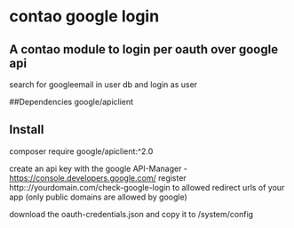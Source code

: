 # contao google login

## A contao module to login per oauth over google api
search for googleemail in user db and login as user

##Dependencies
google/apiclient

## Install

composer require google/apiclient:^2.0

create an api key with the google API-Manager
-https://console.developers.google.com/
register http:://yourdomain.com/check-google-login to allowed redirect urls of your app (only public domains are allowed by google)

download the oauth-credentials.json and copy it to /system/config



